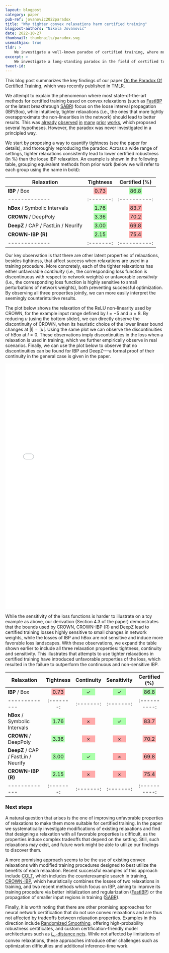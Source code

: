 ```yaml
---
layout: blogpost
category: paper
pub-ref: jovanovic2022paradox
title: "Why tighter convex relaxations harm certified training"
blogpost-authors: "Nikola Jovanović"
date: 2022-10-27
thumbnail: thumbnails/paradox.svg
usemathjax: true
tldr: >
    We investigate a well-known paradox of certified training, where most state-of-the-art methods use the loose interval-based relaxation, as using tighter convex relaxations in training often leads to worse results. We identify two previously overlooked properties of relaxations, continuity and sensitivity, which are generally unfavorable for tighter relaxations, harming the optimization procedure. We further explore possible next steps, and discuss the effect of our findings on the field.
excerpt: >
    We investigate a long-standing paradox in the field of certified training, identifying previously overlooked properties of convex relaxations which affect training success.
tweet-id: 
---
```


This blog post summarizes the key findings of our paper [On the Paradox Of Certified Training](https://www.sri.inf.ethz.ch/publications/jovanovic2022paradox), which was recently published in TMLR. 

We attempt to explain the phenomenon where most state-of-the-art methods for certified training based on convex relaxations (such as [FastIBP](https://proceedings.neurips.cc/paper/2021/hash/988f9153ac4fd966ea302dd9ab9bae15-Abstract.html) or the latest breakthrough [SABR](https://openreview.net/forum?id=7oFuxtJtUMH)) focus on the loose interval propagation (IBP/Box), while intuitively, tighter relaxations (i.e., the ones that more tightly overapproximate the non-linearities in the network) should lead to better results. 
This was [already](https://arxiv.org/abs/1810.12715) [observed](https://www.ijcai.org/proceedings/2019/854) [in](https://openreview.net/forum?id=Skxuk1rFwB) [many](https://www.sri.inf.ethz.ch/publications/balunovic2020bridging) [prior](https://arxiv.org/abs/2104.00447) [works](https://openreview.net/forum?id=52weXyh2yh), which proposed several hypotheses. However, the paradox was never investigated in a principled way.

We start by proposing a way to quantify tightness (see the paper for details), and thoroughly reproducing the paradox: Across a wide range of settings, tighter relaxations consistently lead to lower certified robustness (in %) than the loose IBP relaxation. An example is shown in the following table, grouping equivalent methods from prior work (below we will refer to each group using the name in bold):

<style>
    .good {
        background-color: #aaffaa;
        padding: 1px;
        width: 40px;
        display: inline-block;
    }
    .bad {
        background-color: #ffaaaa;
        padding: 1px;
        width: 40px;
        display: inline-block;
    }
</style>

| Relaxation | Tightness | Certified (%) 
|-------------|:-------:|:----------: 
| **IBP** / Box | <span class="bad"> 0.73 </span> | <span class="good"> 86.8 </span>
|-------------|:-------:|:----------: 
| **hBox** / Symbolic Intervals | <span class="good"> 1.76 </span> | <span class="bad"> 83.7 </span>
| **CROWN** / DeepPoly | <span class="good"> 3.36 </span> | <span class="bad"> 70.2 </span>
| **DeepZ** / CAP / FastLin / Neurify | <span class="good"> 3.00 </span> | <span class="bad"> 69.8 </span>
| **CROWN-IBP (R)** | <span class="good"> 2.15 </span> | <span class="bad"> 75.4 </span>
|-------------|:-------:|:----------: 

Our key observation is that there are other latent properties of relaxations, besides tightness, that affect success when relaxations are used in a training procedure.
More concretely, each of the tighter relaxations has either unfavorable _continuity_ (i.e., the corresponding loss function is discontinuous with respect to network weights) or unfavorable _sensitivity_ (i.e., the corresponding loss function is highly sensitive to small perturbations of network weights), both preventing successful optimization. By observing all three properties jointly, we can more easily interpret the seemingly counterintuitive results.

The plot below shows the relaxation of the ReLU non-linearity used by CROWN, for the example input range defined by $l=-5$ and $u=8$. By reducing $u$ (using the bottom slider), we can directly observe the discontinuity of CROWN, when its heuristic choice of the lower linear bound changes at $|l|=|u|$. Using the same plot we can observe the discontinuities of hBox at $l=0$. 
These observations imply discontinuities in the loss when a relaxation is used in training, which we further empirically observe in real scenarios.
Finally, we can use the plot below to observe that no discontinuities can be found for IBP and DeepZ---a formal proof of their continuity in the general case is given in the paper.

<iframe src="/assets/blog/paradox/cont_plot.html" height="780px" width="100%" style="border:none;align:center"></iframe>

While the sensitivity of the loss functions is harder to illustrate on a toy example as above, our derivation (Section 4.3 of the paper) demonstrates that the bounds used by CROWN, CROWN-IBP (R) and DeepZ lead to certified training losses highly sensitive to small changes in network weights, while the losses of IBP and hBox are not sensitive and induce more favorable loss landscapes. With these observations, we expand the table shown earlier to include all three relaxation properties: tightness, continuity and sensitivity. 
This illustrates that attempts to use tighter relaxations in certified training have introduced unfavorable properties of the loss, which resulted in the failure to outperform the continuous and non-sensitive IBP.

| Relaxation | Tightness | Continuity | Sensitivity | Certified (%) 
|-------------|:-------:|:-------:|:-------:|:----------: 
| **IBP** / Box | <span class="bad"> 0.73 </span> | <span class="good"> $\checkmark$ </span> | <span class="good"> $\checkmark$ </span> | <span class="good"> 86.8 </span>
|-------------|:-------:|:-------:|:-------:|:----------: 
| **hBox** / Symbolic Intervals | <span class="good"> 1.76 </span> | <span class="bad"> $\times$ </span> | <span class="good"> $\checkmark$ </span> |<span class="bad"> 83.7 </span>
| **CROWN** / DeepPoly | <span class="good"> 3.36 </span> | <span class="bad"> $\times$ </span> | <span class="bad"> $\times$ </span> |<span class="bad"> 70.2 </span>
| **DeepZ** / CAP / FastLin / Neurify | <span class="good"> 3.00 </span> | <span class="good"> $\checkmark$ </span> | <span class="bad"> $\times$ </span> |<span class="bad"> 69.8 </span>
| **CROWN-IBP (R)** | <span class="good"> 2.15 </span> | <span class="bad"> $\times$ </span> | <span class="bad"> $\times$</span> |<span class="bad"> 75.4 </span>
|-------------|:-------:|:-------:|:-------:|:----------: 

### Next steps

A natural question that arises is the one of improving unfavorable properties of relaxations to make them more suitable for certified training. 
In the paper we systematically investigate modifications of existing relaxations and find that designing a relaxation with all favorable properties is difficult, as the properties induce complex tradeoffs that depend on the setting. 
Still, such relaxations may exist, and future work might be able to utilize our findings to discover them.

A more promising approach seems to be the use of existing convex relaxations with modified training procedures designed to best utilize the benefits of each relaxation. Recent successful examples of this approach include [COLT](https://www.sri.inf.ethz.ch/publications/balunovic2020bridging), which includes the counterexample search in training, [CROWN-IBP](https://openreview.net/forum?id=Skxuk1rFwB), which heuristically combines the losses of two relaxations in training, and two recent methods which focus on IBP, aiming to improve its training procedure via better initialization and regularization ([FastIBP](https://proceedings.neurips.cc/paper/2021/hash/988f9153ac4fd966ea302dd9ab9bae15-Abstract.html)) or the propagation of 
smaller input regions in training ([SABR](https://openreview.net/forum?id=7oFuxtJtUMH)).

Finally, it is worth noting that there are other promising approaches for neural network certification that do not use convex relaxations and are thus not affected by tradeoffs between relaxation properties. Examples in this direction include [Randomized Smoothing](https://arxiv.org/abs/1902.02918), offering high-probability robustness certificates, and custom certification-friendly model architectures such as [$l_\infty$-distance nets](https://arxiv.org/abs/2102.05363). 
While not affected by limitations of convex relaxations, these approaches introduce other challenges such as optimization difficulties and additional inference-time work.